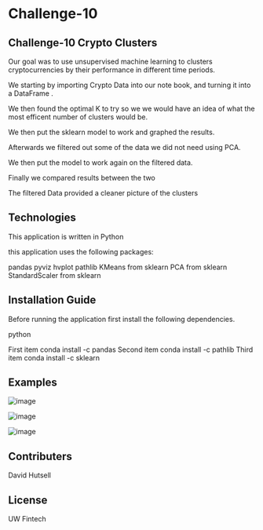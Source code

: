 # Challenge-10
Challenge-10
Crypto Clusters
---

Our goal was to use unsupervised machine learning to clusters cryptocurrencies by their performance in different time periods.

We starting by importing Crypto Data into our note book, and turning it into a DataFrame .

We then found the optimal K to try so we we would have an idea of what the most efficent number of clusters would be.

We then put the sklearn model to work and graphed the results.

Afterwards we filtered out some of the data we did not need using PCA.

We then put the model to work again on the filtered data.

Finally we compared results between the two

The filtered Data provided a cleaner picture of the clusters

Technologies
---
This application is written in Python 

this application uses the following packages:

pandas pyviz hvplot pathlib KMeans from sklearn PCA from sklearn StandardScaler from sklearn

Installation Guide
---
Before running the application first install the following dependencies.

python

First item conda install -c pandas
Second item conda install -c pathlib
Third item conda install -c sklearn

Examples
---

![image](https://user-images.githubusercontent.com/107014664/194116735-0db28b23-76e1-43cb-b9cb-bcc737327033.png)




![image](https://user-images.githubusercontent.com/107014664/194116980-9a3b829b-e5f9-4168-95ec-9b7a90eb4bb6.png)



![image](https://user-images.githubusercontent.com/107014664/194117153-9c3a0a9e-c839-4a91-b79e-3c2f34f0bbc5.png)

Contributers
---
David Hutsell

License
----
UW Fintech


